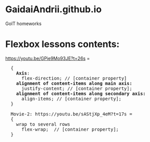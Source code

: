 # GaidaiAndrii.github.io  
GoIT homeworks

# Flexbox lessons contents:

  <a src="https://youtu.be/GPie9Mo93JE?t=26s">https://youtu.be/GPie9Mo93JE?t=26s = 
<pre>  {
    <b>Axis</b>: 
      flex-direction; // [container property]
    <b>alignment of content-items along main axis:</b>
      justify-content; // [container property];
    <b>alignment of content-items along secondary axis:</b>
      align-items; // [container property];
  }
  
  Movie-2: https://youtu.be/sAStjXp_4eM?t=17s = 
  {
    wrap to several rows
      flex-wrap;  // [container property];
  }
</pre>

